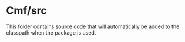 # Cmf/src

This folder contains source code that will automatically be added to the classpath when
the package is used.

